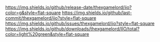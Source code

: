 https://img.shields.io/github/release-date/thexgamelord/iio?color=g&style=flat-square
https://img.shields.io/github/last-commit/thexgamelord/iio?style=flat-square
https://img.shields.io/github/issues/thexgamelord/iio?style=flat-square
https://img.shields.io/github/downloads/thexgamelord/IIO/total?color=light%20green&style=flat-square
